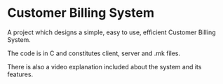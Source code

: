 # Customer Billing System #

A project which designs a simple, easy to use, efficient Customer Billing System.

The code is in C and constitutes client, server and .mk files.

There is also a video explanation included about the system and its features.
